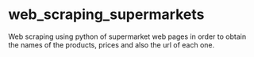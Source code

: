 # web_scraping_supermarkets
Web scraping using python of supermarket web pages in order to obtain the names of the products, prices and also the url of each one.
